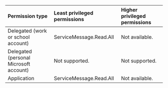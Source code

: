 |Permission type|Least privileged permissions|Higher privileged permissions|
|:---|:---|:---|
|Delegated (work or school account)|ServiceMessage.Read.All|Not available.|
|Delegated (personal Microsoft account)|Not supported.|Not supported.|
|Application|ServiceMessage.Read.All|Not available.|
